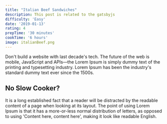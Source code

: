 ```yaml
---
title: "Italian Beef Sandwiches"
description: This post is related to the gatsbyjs
difficulty: 'Easy'
date: '2019-01-13'
rating: 4
prepTime: '30 minutes'
cookTime: '6 hours'
image: italianBeef.png
---
```

Don't build a website with last decade's tech. The future of the web is mobile,
 JavaScript and APIs—the
Lorem Ipsum is simply dummy text of the printing and typesetting industry.
Lorem Ipsum has been the industry's standard dummy text ever since the 1500s.
## No Slow Cooker?
It is a long established fact that a reader will be distracted by the readable
content of a page when looking at its layout. The point of using Lorem Ipsum
is that it has a more-or-less normal distribution of letters, as opposed to using
'Content here, content here', making it look like readable English.
